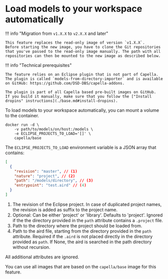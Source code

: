 <!--
 ~ SPDX-FileCopyrightText: Copyright DB InfraGO AG and contributors
 ~ SPDX-License-Identifier: Apache-2.0
 -->

# Load models to your workspace automatically

!!! info "Migration from `v1.X.X` to `v2.X.X` and later"

    This feature replaces the read-only image of version `v1.X.X`.
    Before starting the new image, you have to clone the Git repositories
    that you've passed to the read-only image manually. The path with all
    repositories can then be mounted to the new image as described below.

!!! info "Technical prerequisites"

    The feature relies on an Eclipse plugin that is not part of Capella.
    The plugin is called `models-from-directory-importer` and is available
    on GitHub: https://github.com/DSD-DBS/capella-addons.

    The plugin is part of all Capella based pre-built images on GitHub.
    If you build it manually, make sure that you follow the ["Install dropins" instructions](./base.md#install-dropins).

To load models to your workspace automatically, you can mount a volume to the
container.

```
docker run -d \
    -v path/to/models/on/host:/models \
    -e ECLIPSE_PROJECTS_TO_LOAD='[]' \
    capella/base
```

The `ECLIPSE_PROJECTS_TO_LOAD` environment variable is a JSON array that
contains:

```json
[
  {
    "revision": "master", // (1)
    "nature": "project", // (2)
    "path": "/models/directory", // (3)
    "entrypoint": "test.aird" // (4)
  }
]
```

1. The revision of the Eclipse project. In case of duplicated project names,
   the revision is added as suffix to the project name.
2. Optional: Can be either 'project' or 'library'. Defaults to 'project'.
   Ignored if the the directory provided in the `path` attribute contains a
   `.project` file.
3. Path to the directory where the project should be loaded from.
4. Path to the aird file, starting from the directory provided in the `path`
   attribute. Required if the `.aird` is not placed directly in the directory
   provided as `path`. If None, the aird is searched in the path directory
   without recursion.

All additional attributes are ignored.

You can use all images that are based on the `capella/base` image for this
feature.
